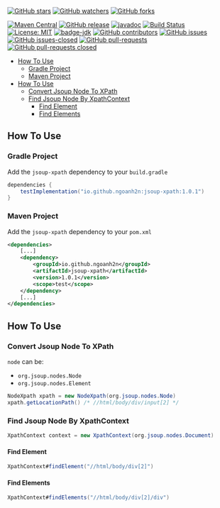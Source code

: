 [![GitHub stars](https://img.shields.io/github/stars/ngoanh2n/jsoup-xpath.svg?style=social&label=Star&maxAge=2592000)](https://github.com/ngoanh2n/jsoup-xpath/stargazers/)
[![GitHub watchers](https://img.shields.io/github/watchers/ngoanh2n/jsoup-xpath.svg?style=social&label=Watch&maxAge=2592000)](https://github.com/ngoanh2n/jsoup-xpath/watchers/)
[![GitHub forks](https://img.shields.io/github/forks/ngoanh2n/jsoup-xpath.svg?style=social&label=Fork&maxAge=2592000)](https://github.com/ngoanh2n/jsoup-xpath/network/members/)

[![Maven Central](https://maven-badges.herokuapp.com/maven-central/io.github.ngoanh2n/jsoup-xpath/badge.svg)](https://maven-badges.herokuapp.com/maven-central/io.github.ngoanh2n/jsoup-xpath)
[![GitHub release](https://img.shields.io/github/release/ngoanh2n/jsoup-xpath.svg)](https://github.com/ngoanh2n/jsoup-xpath/releases/)
[![javadoc](https://javadoc.io/badge2/io.github.ngoanh2n/jsoup-xpath/javadoc.svg)](https://javadoc.io/doc/io.github.ngoanh2n/jsoup-xpath)
[![Build Status](https://travis-ci.org/ngoanh2n/jsoup-xpath.svg?branch=master)](https://travis-ci.org/ngoanh2n/jsoup-xpath)
[![License: MIT](https://img.shields.io/badge/License-MIT-blueviolet.svg)](https://opensource.org/licenses/MIT)
[![badge-jdk](https://img.shields.io/badge/jdk-8-blue.svg)](http://www.oracle.com/technetwork/java/javase/downloads/index.html)
[![GitHub contributors](https://img.shields.io/github/contributors/ngoanh2n/jsoup-xpath.svg)](https://github.com/ngoanh2n/jsoup-xpath/graphs/contributors/)
[![GitHub issues](https://img.shields.io/github/issues/ngoanh2n/jsoup-xpath.svg)](https://github.com/ngoanh2n/jsoup-xpath/issues/)
[![GitHub issues-closed](https://img.shields.io/github/issues-closed/ngoanh2n/jsoup-xpath.svg)](https://github.com/ngoanh2n/jsoup-xpath/issues?q=is%3Aissue+is%3Aclosed)
[![GitHub pull-requests](https://img.shields.io/github/issues-pr/ngoanh2n/jsoup-xpath.svg)](https://github.com/ngoanh2n/jsoup-xpath/pulls/)
[![GitHub pull-requests closed](https://img.shields.io/github/issues-pr-closed/ngoanh2n/jsoup-xpath.svg)](https://github.com/ngoanh2n/jsoup-xpath/pulls?q=is%3Apulls+is%3Aclosed)

- [How To Use](#how-to-use)
  - [Gradle Project](#gradle-project)
  - [Maven Project](#maven-project)
- [How To Use](#how-to-use-1)
  - [Convert Jsoup Node To XPath](#convert-jsoup-node-to-xpath)
  - [Find Jsoup Node By XpathContext](#find-jsoup-node-by-xpathcontext)
    - [Find Element](#find-element)
    - [Find Elements](#find-elements)

## How To Use
### Gradle Project
Add the `jsoup-xpath` dependency to your `build.gradle`
```gradle
dependencies {
    testImplementation("io.github.ngoanh2n:jsoup-xpath:1.0.1")
}
```

### Maven Project
Add the `jsoup-xpath` dependency to your `pom.xml`
```xml
<dependencies>
    [...]
    <dependency>
        <groupId>io.github.ngoanh2n</groupId>
        <artifactId>jsoup-xpath</artifactId>
        <version>1.0.1</version>
        <scope>test</scope>
    </dependency>
    [...]
</dependencies>
```

## How To Use
### Convert Jsoup Node To XPath
`node` can be:
- `org.jsoup.nodes.Node`
- `org.jsoup.nodes.Element`

```java
NodeXpath xpath = new NodeXpath(org.jsoup.nodes.Node)
xpath.getLocationPath() /* //html/body/div/input[2] */
```

### Find Jsoup Node By XpathContext
```java
XpathContext context = new XpathContext(org.jsoup.nodes.Document)
```

#### Find Element
```java
XpathContext#findElement("//html/body/div[2]")
```

#### Find Elements
```java
XpathContext#findElements("//html/body/div[2]/div")
```
